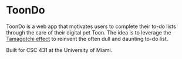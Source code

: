 # ToonDo
ToonDo is a web app that motivates users to complete their to-do lists through the care of their digital pet Toon. The idea is to leverage the [Tamagotchi effect](https://en.wikipedia.org/wiki/Tamagotchi_effect) to reinvent the often dull and daunting to-do list.

Built for CSC 431 at the University of Miami.
